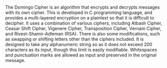 The Domingo Cipher is an algorithm that encrypts and decrypts messages with its own cipher. This is developed in C programming language, and provides a multi-layered encryption on a plaintext so that it is difficult to decipher. It uses a combination of various ciphers, including Atbash Cipher, Ceasar Shift Cipher, Vigenere Cipher, Transposition Cipher, Vernam Cipher, and Rivest-Shamir-Adleman (RSA). There is also some modifications, such as swapping or shifting letters other than the ciphers included. It is designed to take any alphanumeric string so as it does not exceed 200 characters as its input, though this limit is easily modifiable. Whitespaces and punctuation marks are allowed as input and preserved in the original message.
